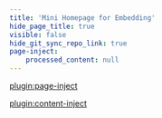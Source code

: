 ```yaml
---
title: 'Mini Homepage for Embedding'
hide_page_title: true
visible: false
hide_git_sync_repo_link: true
page-inject:
    processed_content: null
---
```


[plugin:page-inject](/home/_unit-preparations)

[plugin:content-inject](/home/_important-reminders)

